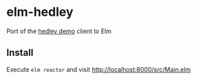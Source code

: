 # elm-hedley

Port of the [hedley demo](http://hedley-demo.gizra.com/) client to Elm

## Install

Execute `elm reactor` and visit [http://localhost:8000/src/Main.elm](http://localhost:8000/src/Main.elm)

